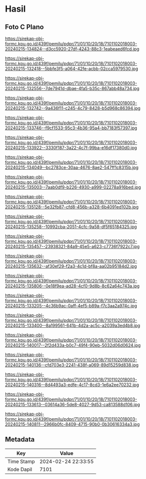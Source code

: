 # Hasil

## Foto C Plano

https://sirekap-obj-formc.kpu.go.id/439f/pemilu/pdpr/71/01/10/20/18/7101102018003-20240215-134824--d3cc5920-27df-4243-88c3-1eabeaed6fcd.jpg

https://sirekap-obj-formc.kpu.go.id/439f/pemilu/pdpr/71/01/10/20/18/7101102018003-20240215-132418--5bbfe3f5-a064-42fe-acbb-02cca5979530.jpg

https://sirekap-obj-formc.kpu.go.id/439f/pemilu/pdpr/71/01/10/20/18/7101102018003-20240215-132556--7de7941d-dbae-4fa5-b35c-867abb48a734.jpg

https://sirekap-obj-formc.kpu.go.id/439f/pemilu/pdpr/71/01/10/20/18/7101102018003-20240215-132742--9a436f11-c245-4c79-8428-b5d968c86394.jpg

https://sirekap-obj-formc.kpu.go.id/439f/pemilu/pdpr/71/01/10/20/18/7101102018003-20240215-133746--f9cf1533-95c3-4b36-95a4-bb7183f57397.jpg

https://sirekap-obj-formc.kpu.go.id/439f/pemilu/pdpr/71/01/10/20/18/7101102018003-20240215-133922--3330f187-3a22-4c7f-99ba-e16df17380d0.jpg

https://sirekap-obj-formc.kpu.go.id/439f/pemilu/pdpr/71/01/10/20/18/7101102018003-20240215-134049--bc2783ce-30aa-4676-8ae2-547ff1c8315b.jpg

https://sirekap-obj-formc.kpu.go.id/439f/pemilu/pdpr/71/01/10/20/18/7101102018003-20240215-135003--7aab0df9-b226-4930-a999-02278a916bed.jpg

https://sirekap-obj-formc.kpu.go.id/439f/pemilu/pdpr/71/01/10/20/18/7101102018003-20240215-135128--5e32fb87-cfd8-456b-a328-6b4091ed102b.jpg

https://sirekap-obj-formc.kpu.go.id/439f/pemilu/pdpr/71/01/10/20/18/7101102018003-20240215-135258--10992cba-2051-4cfc-9a58-df5f65184325.jpg

https://sirekap-obj-formc.kpu.go.id/439f/pemilu/pdpr/71/01/10/20/18/7101102018003-20240215-135457--23938321-84a9-45e5-a623-c7736f7922c7.jpg

https://sirekap-obj-formc.kpu.go.id/439f/pemilu/pdpr/71/01/10/20/18/7101102018003-20240215-135632--af30ef29-f2a3-4c1d-bf8a-aa02b95184d2.jpg

https://sirekap-obj-formc.kpu.go.id/439f/pemilu/pdpr/71/01/10/20/18/7101102018003-20240215-135806--0e18f9ea-ad28-4cf0-9d8b-8c62a64c743a.jpg

https://sirekap-obj-formc.kpu.go.id/439f/pemilu/pdpr/71/01/10/20/18/7101102018003-20240215-133205--4c36b9ac-0aff-4ef5-b89a-f7c3aa2a974c.jpg

https://sirekap-obj-formc.kpu.go.id/439f/pemilu/pdpr/71/01/10/20/18/7101102018003-20240215-133400--8a199561-641b-4d2a-ac5c-a2039a3ed4b8.jpg

https://sirekap-obj-formc.kpu.go.id/439f/pemilu/pdpr/71/01/10/20/18/7101102018003-20240215-140017--2f2d433a-b0c7-49f4-90eb-5032d06d0624.jpg

https://sirekap-obj-formc.kpu.go.id/439f/pemilu/pdpr/71/01/10/20/18/7101102018003-20240215-140136--cfd703e3-2241-438f-a069-89d15259d838.jpg

https://sirekap-obj-formc.kpu.go.id/439f/pemilu/pdpr/71/01/10/20/18/7101102018003-20240215-140316--8d4493a3-edfe-4c17-8cd3-1e6a2ee70232.jpg

https://sirekap-obj-formc.kpu.go.id/439f/pemilu/pdpr/71/01/10/20/18/7101102018003-20240215-133613--03614a36-5de8-4027-9d53-ca813588d106.jpg

https://sirekap-obj-formc.kpu.go.id/439f/pemilu/pdpr/71/01/10/20/18/7101102018003-20240215-140811--2966b0fc-8409-4715-90b0-0b30616334a3.jpg


## Metadata

| Key        | Value               |
| ---------- | ------------------- |
| Time Stamp | 2024-02-24 22:33:55 |
| Kode Dapil | 7101                |



